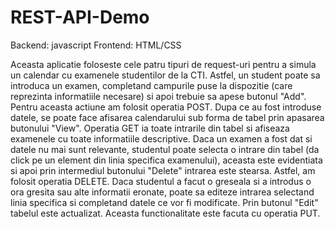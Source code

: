 # REST-API-Demo

Backend: javascript
Frontend: HTML/CSS

  Aceasta aplicatie foloseste cele patru tipuri de request-uri
pentru a simula un calendar cu examenele studentilor de la CTI.
  Astfel, un student poate sa introduca un examen, completand
campurile puse la dispozitie (care reprezinta informatiile
necesare) si apoi trebuie sa apese butonul "Add". Pentru aceasta
actiune am folosit operatia POST.
  Dupa ce au fost introduse datele, se poate face afisarea
calendarului sub forma de tabel prin apasarea butonului "View".
Operatia GET ia toate intrarile din tabel si afiseaza examenele
cu toate informatiile descriptive.
  Daca un examen a fost dat si datele nu mai sunt relevante,
studentul poate selecta o intrare din tabel (da click pe un
element din linia specifica examenului), aceasta este evidentiata
si apoi prin intermediul butonului "Delete" intrarea este stearsa.
Astfel, am folosit operatia DELETE.
  Daca studentul a facut o greseala si a introdus o ora gresita
sau alte informatii eronate, poate sa editeze intrarea selectand
linia specifica si completand datele ce vor fi modificate. Prin
butonul "Edit" tabelul este actualizat. Aceasta functionalitate este
facuta cu operatia PUT.

